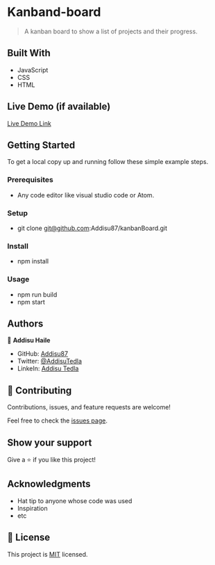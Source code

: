 # Kanband-board

> A kanban board to show a list of projects and their progress.

## Built With

- JavaScript
- CSS
- HTML

## Live Demo (if available)

[Live Demo Link](https://addisu87.github.io/kanbanBoard/dist)

## Getting Started

To get a local copy up and running follow these simple example steps.

### Prerequisites

- Any code editor like visual studio code or Atom.

### Setup

- git clone git@github.com:Addisu87/kanbanBoard.git

### Install

- npm install

### Usage

- npm run build
- npm start

## Authors

👤 **Addisu Haile**

- GitHub: [Addisu87](https://github.com/Addisu87)
- Twitter: [@AddisuTedla](https://twitter.com/AddisuTedla)
- LinkeIn: [Addisu Tedla](https://www.linkedin.com/in/addisu-tedla-8b4a10143/)

## 🤝 Contributing

Contributions, issues, and feature requests are welcome!

Feel free to check the [issues page](https://github.com/Addisu87/kanbanBoard/issues).

## Show your support

Give a ⭐️ if you like this project!

## Acknowledgments

- Hat tip to anyone whose code was used
- Inspiration
- etc

## 📝 License

This project is [MIT](./MIT.md) licensed.
